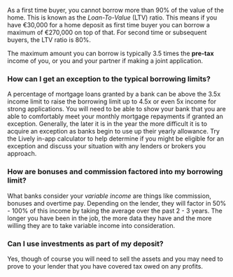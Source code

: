 As a first time buyer, you cannot borrow more than 90% of the value of the home. This is known as the *Loan-To-Value* (LTV) ratio. This means if you have €30,000 for a home deposit as first time buyer you can borrow a maximum of €270,000 on top of that. 
 For second time or subsequent buyers, the LTV ratio is 80%.
 
The maximum amount you can borrow is typically 3.5 times the **pre-tax** income of you, or you and your partner if making a joint application.

### How can I get an exception to the typical borrowing limits?

A percentage of mortgage loans granted by a bank can be above the 3.5x income limit to raise the borrowing limit up to 4.5x or even 5x income for strong applications. 
 You will need to be able to show your bank that you are able to comfortably meet your monthly mortgage repayments if granted an exception.
 Generally, the later it is in the year the more difficult it is to acquire an exception as banks begin to use up their yearly allowance.
 Try the Lively in-app calculator to help determine if you might be eligible for an exception and discuss your situation with any lenders or brokers you approach. 
 

### How are bonuses and commission factored into my borrowing limit?

What banks consider your *variable income* are things like commission, bonuses and overtime pay. Depending on the lender,
 they will factor in 50% - 100% of this income by taking the average over the past 2 - 3 years. The longer you have been in the job,
 the more data they have and the more willing they are to take variable income into consideration. 
 

### Can I use investments as part of my deposit?

Yes, though of course you will need to sell the assets and you may need to prove to your lender that you have covered tax owed on any profits.
 
